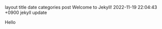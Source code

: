 layout	title	date	categories
post
Welcome to Jekyll!
2022-11-19 22:04:43 +0900
jekyll update

Hello
